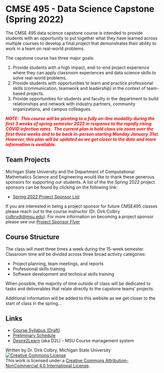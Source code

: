 # CMSE 495 - Data Science Capstone (Spring 2022)

The CMSE 495 data science capstone course is intended to provide students with an opportunity to put together what they have learned across multiple courses to develop a final project that demonstrates their ability to work in a team on real-world problems.

The capstone course has three major goals:
1. Provide students with a high impact, end-to-end project experience where they can apply classroom experiences and data science skills to solve real-world problems. 
2. Provide students with opportunities to learn and practice professional skills (communication, teamwork and leadership) in the context of team-based projects.
3. Provide opportunities for students and faculty in the department to build relationships and network with industry partners, community organizations, and campus colleagues. 

**_<font color="red">NOTE:  This course will be pivoting to a fully on-line modality during the first 3 weeks of spring semester 2022 in response to the rapidly rising COVID infection rates.  The current plan is hold class via zoom over the first three weeks and to be back in-person starting Monday January 31st. However, this plan will be updated as we get closer to the date and more information is available.</font>_**

## Team Projects
Michigan State University and the Department of Computational Mathematics Science and Engineering would like to thank these generous sponsors for supporting our students.  A list of the the Spring 2022 project sponsors can be found by clicking on the following link:

- [Spring 2022 Project Sponsor List](./Sponsors-2022)

If you are interested in being a project sponsor for future CMSE495 classes please reach out to the course instructor (Dr. Dirk Colbry <colbrydi@msu.edu>). For more information on becoming a project sponsor please see our [Project Sponsor Flyer](CMSE495_Project_Sponsor_Flyer.pdf)

## Course Structure
The class will meet three times a week during the 15-week semester. Classroom time will be divided across three broad activity categories:

- Project planning, team meetings, and reports
- Professional skills training
- Software development and technical skills training

When possible, the majority of time outside of class will be dedicated to tasks and deliverables that relate directly to the capstone teams’ projects.  

Additional information will be added to this website as we get closer to the start of class in the spring...


## Links


- [Course Syllabus (Draft)](Syllabus)
- [Preliminary Schedule](Schedule)
- [Desire2Learn](http://d2l.msu.edu) (aka D2L) - MSU Course management system




Written by Dr. Dirk Colbry, Michigan State University
<a rel="license" href="http://creativecommons.org/licenses/by-nc/4.0/"><img alt="Creative Commons License" style="border-width:0" src="https://i.creativecommons.org/l/by-nc/4.0/88x31.png" /></a><br />This work is licensed under a <a rel="license" href="http://creativecommons.org/licenses/by-nc/4.0/">Creative Commons Attribution-NonCommercial 4.0 International License</a>.
